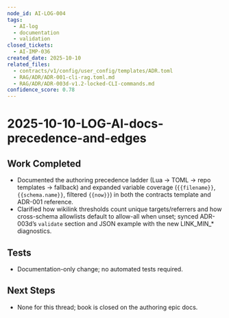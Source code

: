 ```yaml
---
node_id: AI-LOG-004
tags:
  - AI-log
  - documentation
  - validation
closed_tickets:
  - AI-IMP-036
created_date: 2025-10-10
related_files:
  - contracts/v1/config/user_config/templates/ADR.toml
  - RAG/ADR/ADR-001-cli-rag.toml.md
  - RAG/ADR/ADR-003d-v1.2-locked-CLI-commands.md
confidence_score: 0.78
---
```


# 2025-10-10-LOG-AI-docs-precedence-and-edges

## Work Completed
- Documented the authoring precedence ladder (Lua → TOML → repo templates → fallback) and expanded variable coverage (`{{filename}}`, `{{schema.name}}`, filtered `{{now}}`) in both the contracts template and ADR-001 reference.
- Clarified how wikilink thresholds count unique targets/referrers and how cross-schema allowlists default to allow-all when unset; synced ADR-003d’s `validate` section and JSON example with the new LINK_MIN_* diagnostics.

## Tests
- Documentation-only change; no automated tests required.

## Next Steps
- None for this thread; book is closed on the authoring epic docs.
